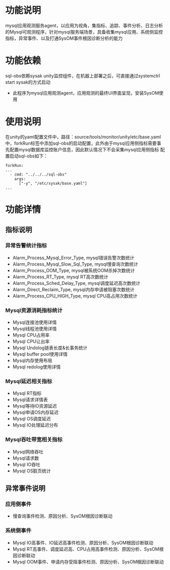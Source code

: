 # 功能说明

mysql应用观测服务agent，以应用为视角，集指标、追踪、事件分析、日志分析的Mysql可观测程序，针对mysql服务端场景，具备收集mysql应用、系统侧监控指标，异常事件、以及打通SysOM事件根因诊断分析的能力

# 功能依赖

sql-obs依赖sysak unity监控组件，在机器上部署之后，可直接通过systemctrl start sysak的方式启动

- 此程序为mysql应用观测agent，应用观测的最终UI界面呈现，安装SysOM使用
  

# 使用说明

在unity的yaml配置文件中，路径：source/tools/monitor/unity/etc/base.yaml中，forkRun标签中添加sql-obs的启动配置，此外由于mysql应用侧指标需要事先配置mysql数据库监控账户信息，因此默认情况下不会采集mysql应用侧指标
配置启动sql-obs如下：

```
forkRun:
...
  - cmd: "../../../sql-obs"
    args:
      ["-y", "/etc/sysak/base.yaml"]
...
```

# 功能详情

## 指标说明

### 异常告警统计指标

- Alarm_Process_Mysql_Error_Type, mysql错误告警次数统计
- Alarm_Process_Mysql_Slow_Sql_Type, mysql慢查询次数统计
- Alarm_Process_OOM_Type, mysql被系统OOM杀掉次数统计
- Alarm_Process_RT_Type, mysql RT高次数统计
- Alarm_Process_Sched_Delay_Type, mysql调度延迟高次数统计
- Alarm_Direct_Reclaim_Type, mysql内存申请被阻塞次数统计
- Alarm_Process_CPU_HIGH_Type, mysql CPU高占用次数统计

### Mysql资源消耗指标统计

- Mysql连接池使用详情
- Mysql线程池使用详情
- Mysql CPU占用率
- Mysql CPU让出率
- Mysql Undolog链表长度&长事务统计
- Mysql buffer pool使用详情
- Mysql内存使用布局
- Mysql redolog使用详情

### Mysql延迟相关指标

- Mysql RT指标
- Mysql请求详情表
- Mysql等待IO资源延迟
- Mysql申请OS内存延迟
- Mysql OS调度延迟
- Mysql IO处理延迟分布

### Mysql吞吐带宽相关指标

- Mysql网络吞吐
- Mysql请求数
- Mysql IO吞吐
- Mysql OS脏页统计

## 异常事件说明

### 应用侧事件

- 慢查询事件检测、原因分析、SysOM根因诊断联动

### 系统侧事件

- Mysql IO高事件、IO延迟高事件检测、原因分析、SysOM根因诊断联动
- Mysql RT高事件、调度延迟高、CPU占用高事件检测、原因分析、SysOM根因诊断联动
- Mysql OOM事件、申请内存受阻事件检测、原因分析、SysOM根因诊断联动
